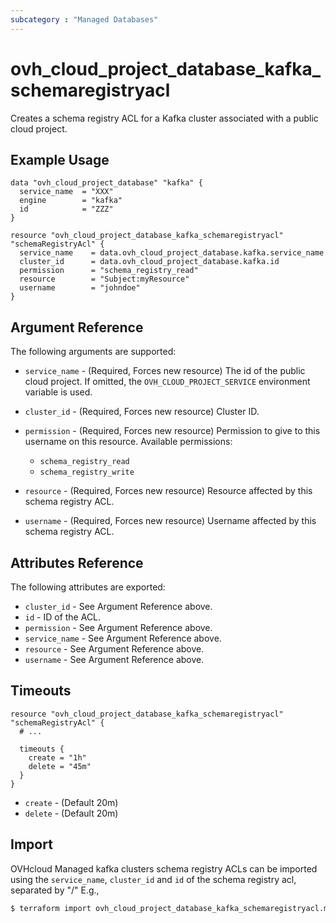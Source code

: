 ```yaml
---
subcategory : "Managed Databases"
---
```


# ovh_cloud_project_database_kafka_schemaregistryacl

Creates a schema registry ACL for a Kafka cluster associated with a public cloud project.

## Example Usage

```hcl
data "ovh_cloud_project_database" "kafka" {
  service_name  = "XXX"
  engine        = "kafka"
  id            = "ZZZ"
}

resource "ovh_cloud_project_database_kafka_schemaregistryacl" "schemaRegistryAcl" {
  service_name    = data.ovh_cloud_project_database.kafka.service_name
  cluster_id      = data.ovh_cloud_project_database.kafka.id
  permission      = "schema_registry_read"
  resource        = "Subject:myResource"
  username        = "johndoe"
}
```

## Argument Reference

The following arguments are supported:

* `service_name` - (Required, Forces new resource) The id of the public cloud project. If omitted,
  the `OVH_CLOUD_PROJECT_SERVICE` environment variable is used.

* `cluster_id` - (Required, Forces new resource) Cluster ID.

* `permission` - (Required, Forces new resource) Permission to give to this username on this resource.
Available permissions:
  * `schema_registry_read`
  * `schema_registry_write`

* `resource` - (Required, Forces new resource) Resource affected by this schema registry ACL.

* `username` - (Required, Forces new resource) Username affected by this schema registry ACL.

## Attributes Reference

The following attributes are exported:

* `cluster_id` - See Argument Reference above.
* `id` - ID of the ACL.
* `permission` - See Argument Reference above.
* `service_name` - See Argument Reference above.
* `resource` - See Argument Reference above.
* `username` - See Argument Reference above.

## Timeouts

```hcl
resource "ovh_cloud_project_database_kafka_schemaregistryacl" "schemaRegistryAcl" {
  # ...

  timeouts {
    create = "1h"
    delete = "45m"
  }
}
```
* `create` - (Default 20m)
* `delete` - (Default 20m)

## Import

OVHcloud Managed kafka clusters schema registry ACLs can be imported using the `service_name`, `cluster_id` and `id` of the schema registry acl, separated by "/" E.g.,

```bash
$ terraform import ovh_cloud_project_database_kafka_schemaregistryacl.my_schemaRegistryAcl service_name/cluster_id/id
```
